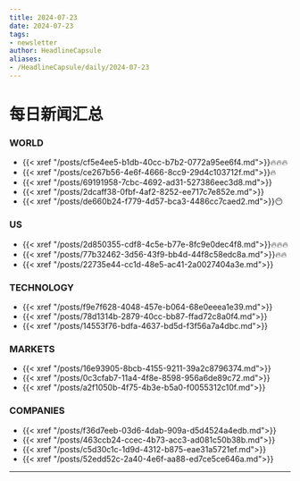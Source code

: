 ```yaml
---
title: 2024-07-23
date: 2024-07-23
tags: 
- newsletter
author: HeadlineCapsule
aliases: 
- /HeadlineCapsule/daily/2024-07-23
---
```


# 每日新闻汇总

### WORLD

- {{< xref "/posts/cf5e4ee5-b1db-40cc-b7b2-0772a95ee6f4.md">}}🔥🔥🔥
- {{< xref "/posts/ce267b56-4e6f-4666-8cc9-29d4c103712f.md">}}🔥
- {{< xref "/posts/69191958-7cbc-4692-ad31-527386eec3d8.md">}}
- {{< xref "/posts/2dcaff38-0fbf-4af2-8252-ee717c7e852e.md">}}
- {{< xref "/posts/de660b24-f779-4d57-bca3-4486cc7caed2.md">}}😶

### US

- {{< xref "/posts/2d850355-cdf8-4c5e-b77e-8fc9e0dec4f8.md">}}🔥🔥🔥
- {{< xref "/posts/77b32462-3d56-43f9-bb4d-44f8c58edc8a.md">}}🔥🔥
- {{< xref "/posts/22735e44-cc1d-48e5-ac41-2a0027404a3e.md">}}

### TECHNOLOGY

- {{< xref "/posts/f9e7f628-4048-457e-b064-68e0eeea1e39.md">}}
- {{< xref "/posts/78d1314b-2879-40cc-bb87-ffad72c8a0f4.md">}}
- {{< xref "/posts/14553f76-bdfa-4637-bd5d-f3f56a7a4dbc.md">}}

### MARKETS

- {{< xref "/posts/16e93905-8bcb-4155-9211-39a2c8796374.md">}}
- {{< xref "/posts/0c3cfab7-11a4-4f8e-8598-956a6de89c72.md">}}
- {{< xref "/posts/a2f1050b-4f75-4b3e-b5a0-f0055312c10f.md">}}

### COMPANIES

- {{< xref "/posts/f36d7eeb-03d6-4dab-909a-d5d4524a4edb.md">}}
- {{< xref "/posts/463ccb24-ccec-4b73-acc3-ad081c50b38b.md">}}
- {{< xref "/posts/c5d30c1c-1d9d-4312-b875-eae31a5721ef.md">}}
- {{< xref "/posts/52edd52c-2a40-4e6f-aa88-ed7ce5ce646a.md">}}

---


